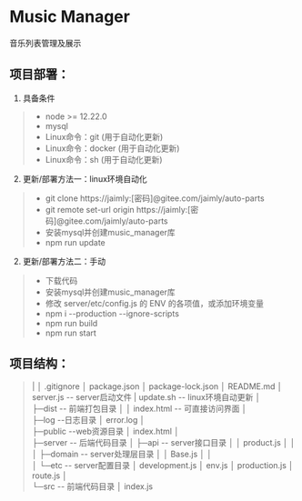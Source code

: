 # Music Manager
音乐列表管理及展示

## 项目部署：
1. 具备条件
> - node >= 12.22.0
> - mysql 
> - Linux命令：git (用于自动化更新) 
> - Linux命令：docker (用于自动化更新) 
> - Linux命令：sh (用于自动化更新)
2. 更新/部署方法一：linux环境自动化
> - git clone https://jaimly:[密码]@gitee.com/jaimly/auto-parts
> - git remote set-url origin https://jaimly:[密码]@gitee.com/jaimly/auto-parts
> - 安装mysql并创建music_manager库
> - npm run update
2. 更新/部署方法二：手动
> - 下载代码
> - 安装mysql并创建music_manager库
> - 修改 server/etc/config.js 的 ENV 的各项值，或添加环境变量
> - npm i --production --ignore-scripts
> - npm run build
> - npm run start 

## 项目结构：
>|
│  .gitignore
│  package.json
│  package-lock.json
│  README.md
│  server.js -- server启动文件
 |  update.sh -- linux环境自动更新
│  
├─dist -- 前端打包目录
│  │  index.html -- 可直接访问界面
│              
├─log --日志目录
│      error.log
│              
├─public --web资源目录
│      index.html
│      
├─server -- 后端代码目录
│  ├─api -- server接口目录
│  │      product.js
│  │      
│  ├─domain -- server处理层目录
│  │      Base.js
│  │      
│  └─etc -- server配置目录
│          development.js
│          env.js
│          production.js
│          route.js
│          
└─src -- 前端代码目录
    │  index.js            
